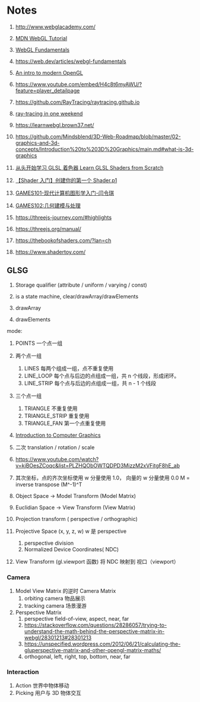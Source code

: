 # Notes

1. http://www.webglacademy.com/
1. [MDN WebGL Tutorial](https://developer.mozilla.org/zh-CN/docs/Web/API/WebGL_API/Tutorial)
1. [WebGL Fundamentals](https://webglfundamentals.org/)
1. https://web.dev/articles/webgl-fundamentals
1. [An intro to modern OpenGL](https://duriansoftware.com/joe/an-intro-to-modern-opengl.-table-of-contents)
1. https://www.youtube.com/embed/H4c8t6myAWU/?feature=player_detailpage
1. https://github.com/RayTracing/raytracing.github.io
1. [ray-tracing in one weekend](https://raytracing.github.io/)

1. https://learnwebgl.brown37.net/
1. https://github.com/Mindsblend/3D-Web-Roadmap/blob/master/02-graphics-and-3d-concepts/Introduction%20to%203D%20Graphics/main.md#what-is-3d-graphics
1. [从头开始学习 GLSL 着色器 Learn GLSL Shaders from Scratch](https://www.bilibili.com/video/BV1kP4y1Y7MT/?spm_id_from=333.999.0.0&vd_source=192c54645a419374c428d6a7836b2ab0)
1. [【Shader 入门】创建你的第一个 Shader.p1](https://www.bilibili.com/video/BV17a411W79p/?vd_source=192c54645a419374c428d6a7836b2ab0)

1. [GAMES101-现代计算机图形学入门-闫令琪](https://www.bilibili.com/video/BV1X7411F744/?spm_id_from=333.337.search-card.all.click&vd_source=192c54645a419374c428d6a7836b2ab0)
1. [GAMES102:几何建模与处理](https://www.bilibili.com/video/BV1NA411E7Yr/?spm_id_from=333.337.search-card.all.click&vd_source=192c54645a419374c428d6a7836b2ab0)
1. https://threejs-journey.com/#highlights
1. https://threejs.org/manual/

1. https://thebookofshaders.com/?lan=ch
1. https://www.shadertoy.com/

## GLSG

1. Storage qualifier (attribute / uniform / varying / const)

1. is a state machine, clear/drawArray/drawElements
1. drawArray
1. drawElements

mode:

1. POINTS 一个点一组
1. 两个点一组
   1. LINES 每两个组成一组，点不重复使用
   1. LINE_LOOP 每个点与后边的点组成一组，共 n 个线段，形成闭环。
   1. LINE_STRIP 每个点与后边的点组成一组，共 n - 1 个线段
1. 三个点一组
   1. TRIANGLE 不重复使用
   1. TRIANGLE_STRIP 重复使用
   1. TRIANGLE_FAN 第一个点重复使用
1. [Introduction to Computer Graphics](https://www.youtube.com/playlist?list=PLplnkTzzqsZTfYh4UbhLGpI5kGd5oW_Hh)

1. 二次 translation / rotation / scale
1. https://www.youtube.com/watch?v=kjBOesZCoqc&list=PLZHQObOWTQDPD3MizzM2xVFitgF8hE_ab

1. 其次坐标，点的齐次坐标使用 w 分量使用 1.0， 向量的 w 分量使用 0.0 M = inverse transpose (M^-1)^T

1. Object Space -> Model Transform (Model Matrix)
1. Euclidian Space -> View Transform (View Matrix)
1. Projection transform ( perspective / orthographic)
1. Projective Space (x, y, z, w) w 是 perspective

   1. perspective division
   1. Normalized Device Coordinates( NDC)

1. View Transform (gl.viewport 函数) 将 NDC 映射到 视口（viewport）

### Camera

1. Model View Matrix 的逆时 Camera Matrix
   1. orbiting camera 物品展示
   1. tracking camera 场景漫游
1. Perspective Matrix
   1. perspective field-of-view, aspect, near, far
   1. https://stackoverflow.com/questions/28286057/trying-to-understand-the-math-behind-the-perspective-matrix-in-webgl/28301213#28301213
   1. https://unspecified.wordpress.com/2012/06/21/calculating-the-gluperspective-matrix-and-other-opengl-matrix-maths/
   1. orthogonal, left, right, top, bottom, near, far

### Interaction

1. Action 世界中物体移动
2. Picking 用户与 3D 物体交互
